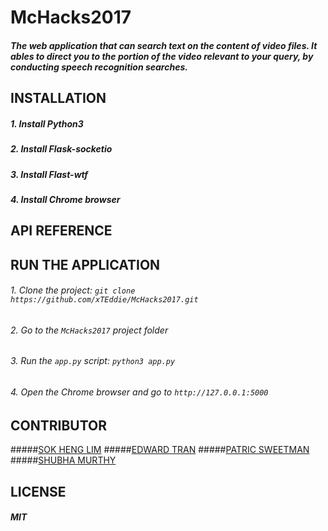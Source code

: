 # McHacks2017
##### The web application that can search text on the content of video files. It ables to direct you to the portion of the video relevant to your query, by conducting speech recognition searches.

## INSTALLATION
##### 1. Install Python3
##### 2. Install Flask-socketio
##### 3. Install Flast-wtf
##### 4. Install Chrome browser

## API REFERENCE

## RUN THE APPLICATION
###### 1. Clone the project: `git clone https://github.com/xTEddie/McHacks2017.git`
###### 2. Go to the `McHacks2017` project folder
###### 3. Run the  `app.py` script: `python3 app.py`
###### 4. Open the Chrome browser and go to `http://127.0.0.1:5000`

## CONTRIBUTOR
#####[SOK HENG LIM](https://github.com/Soqueen)
#####[EDWARD TRAN](https://github.com/Bonnie970)
#####[PATRIC SWEETMAN](https://github.com/SweetmanTech)
#####[SHUBHA MURTHY](https://github.com/shubhamurthy)

## LICENSE
##### MIT
